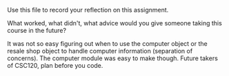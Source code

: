 Use this file to record your reflection on this assignment. 

What worked, what didn't, what advice would you give someone taking this course in the future?

It was not so easy figuring out when to use the computer object or the resale shop object to handle computer information (separation of concerns). The computer module was easy to make though.
Future takers of CSC120, plan before you code.